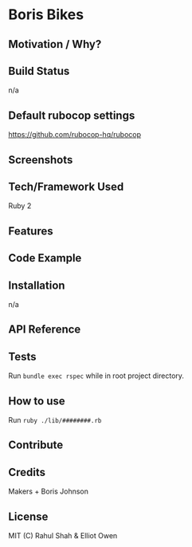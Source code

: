 # Boris Bikes

## Motivation / Why?

## Build Status
n/a

## Default rubocop settings
https://github.com/rubocop-hq/rubocop

## Screenshots


## Tech/Framework Used
Ruby 2

## Features

## Code Example

## Installation
n/a

## API Reference


## Tests

Run `bundle exec rspec` while in root project directory.

## How to use

Run `ruby ./lib/########.rb`

## Contribute

## Credits

Makers + Boris Johnson

## License

MIT (C) Rahul Shah & Elliot Owen